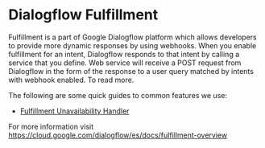 # Dialogflow Fulfillment

Fulfillment is a part of Google Dialogflow platform which allows developers to provide more dynamic responses by using webhooks. When you enable fulfillment for an intent, Dialogflow responds to that intent by calling a service that you define. Web service will receive a POST request from Dialogflow in the form of the response to a user query matched by intents with webhook enabled. To read more.

The following are some quick guides to common features we use:

* [Fulfillment Unavailability Handler](fulfillment-unavailability-handler.md)

For more information visit https://cloud.google.com/dialogflow/es/docs/fulfillment-overview
